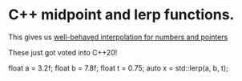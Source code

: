 

# C++ midpoint and lerp functions.

This gives us [well-behaved interpolation for numbers and pointers](https://wg21.link/p0811)

These just got voted into C++20!

  float a = 3.2f;
  float b = 7.8f;
  float t = 0.75;
  auto x = std::lerp(a, b, t);


